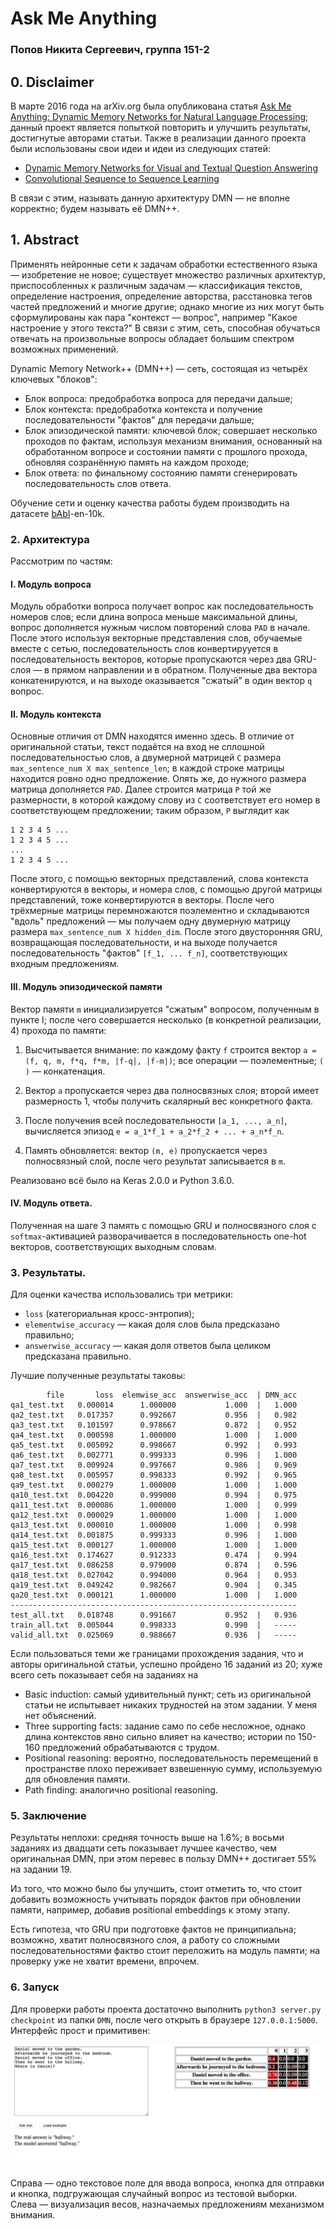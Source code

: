 # Ask Me Anything
### Попов Никита Сергеевич, группа 151-2

## 0. Disclaimer

  В марте 2016 года на arXiv.org была опубликована статья [Ask Me Anything: Dynamic Memory Networks for
  Natural Language Processing](https://arxiv.org/pdf/1506.07285.pdf); данный проект является попыткой
  повторить и улучшить результаты, достигнутые авторами статьи. Также в реализации данного проекта были
  использованы свои идеи и идеи из следующих статей:

  - [Dynamic Memory Networks for Visual and Textual Question Answering](https://arxiv.org/pdf/1603.01417.pdf)
  - [Convolutional Sequence to Sequence Learning](https://s3.amazonaws.com/fairseq/papers/convolutional-sequence-to-sequence-learning.pdf)

  В связи с этим, называть данную архитектуру DMN — не вполне корректно; будем называть её DMN++.

## 1. Abstract

  Применять нейронные сети к задачам обработки естественного языка — изобретение не новое; существует
  множество различных архитектур, приспособленных к различным задачам — классификация текстов, определение
  настроения, определение авторства, расстановка тегов частей предложений и многие другие; однако многие из
  них могут быть сформулированы как пара "контекст — вопрос", например "Какое настроение у этого текста?" В
  связи с этим, сеть, способная обучаться отвечать на произвольные вопросы обладает большим спектром
  возможных применений.

  Dynamic Memory Network++ (DMN++) — сеть, состоящая из четырёх ключевых "блоков":

  - Блок вопроса: предобработка вопроса для передачи дальше;
  - Блок контекста: предобработка контекста и получение последовательности "фактов" для передачи дальше;
  - Блок эпизодической памяти: ключевой блок; совершает несколько проходов по фактам, используя механизм
    внимания, основанный на обработанном вопросе и состоянии памяти с прошлого прохода, обновляя созранённую
    память на каждом проходе;
  - Блок ответа: по финальному состоянию памяти сгенерировать последовательность слов ответа.

  Обучение сети и оценку качества работы будем производить на датасете
  [bAbI](https://research.fb.com/downloads/babi/)-en-10k.

### 2. Архитектура

  Рассмотрим по частям:

  #### I. Модуль вопроса

  Модуль обработки вопроса получает вопрос как последовательность номеров слов; если длина вопроса меньше
  максимальной длины, вопрос дополняется нужным числом повторений слова `PAD` в начале. После этого используя
  векторные представления слов, обучаемые вместе с сетью, последовательность слов конвертирууется в
  последовательность векторов, которые пропускаются через два GRU-слоя — в прямом направлении и в обратном.
  Полученные два вектора конкатенируются, и на выходе оказывается "сжатый" в один вектор `q` вопрос.

  #### II. Модуль контекста

  Основные отличия от DMN находятся именно здесь. В отличие от оригинальной статьи, текст подаётся на вход не
  сплошной последовательностью слов, а двумерной матрицей `C` размера `max_sentence_num X max_sentence_len`;
  в каждой строке матрицы находится ровно одно предложение. Опять же, до нужного размера матрица дополняется
  `PAD`.  Далее строится матрица `P` той же размерности, в которой каждому слову из `C` соответствует его
  номер в соответствующем предложении; таким образом, `P` выглядит как

    1 2 3 4 5 ...
    1 2 3 4 5 ...
    ...
    1 2 3 4 5 ...

  После этого, с помощью векторных представлений, слова контекста конвертируются в векторы, и номера слов, с
  помощью другой матрицы представлений, тоже конвертируются в векторы. После чего трёхмерные матрицы
  перемножаются поэлементно и складываются "вдоль" предложений — мы получаем одну двумерную матрицу размера
  `max_sentence_num X hidden_dim`. После этого двусторонняя GRU, возвращающая последовательности, и на выходе
  получается последовательность "фактов" `[f_1, ... f_n]`, соответствующих входным предложениям.

  #### III. Модуль эпизодической памяти

  Вектор памяти `m` инициализируется "сжатым" вопросом, полученным в пункте I; после чего совершается
  несколько (в конкретной реализации, 4) прохода по памяти:

  1. Высчитывается внимание: по каждому факту `f` строится вектор `a = (f, q, m, f*q, f*m, |f-q|, |f-m|)`; все
     операции — поэлементные; `( )` — конкатенация.

  2. Вектор `a` пропускается через два полносвязных слоя; второй имеет размерность 1, чтобы получить
     скалярный вес конкретного факта.

  3. После получения всей последовательности `[a_1, ..., a_n]`, вычисляется эпизод
     `e = a_1*f_1 + a_2*f_2 + ... + a_n*f_n`.

  4. Память обновляется: вектор `(m, e)` пропускается через полносвязный слой, после чего результат
     записывается в `m`.

  Реализовано всё было на Keras 2.0.0 и Python 3.6.0.

  #### IV. Модуль ответа.

  Полученная на шаге 3 память с помощью GRU и полносвязного слоя с `softmax`-активацией разворачивается в
  последовательность one-hot векторов, соответствующих выходным словам.


### 3. Результаты.

  Для оценки качества использовались три метрики:
  - `loss` (категориальная кросс-энтропия);
  - `elementwise_accuracy` — какая доля слов была предсказано правильно;
  - `answerwise_accuracy` — какая доля ответов была целиком предсказана правильно.

  Лучшие полученные результаты таковы:

            file       loss  elemwise_acc  answerwise_acc  | DMN_acc
    qa1_test.txt   0.000014      1.000000           1.000  |   1.000
    qa2_test.txt   0.017357      0.992667           0.956  |   0.982
    qa3_test.txt   0.101597      0.978667           0.872  |   0.952
    qa4_test.txt   0.000598      1.000000           1.000  |   1.000
    qa5_test.txt   0.005092      0.998667           0.992  |   0.993
    qa6_test.txt   0.002771      0.999333           0.996  |   1.000
    qa7_test.txt   0.009924      0.997667           0.986  |   0.969
    qa8_test.txt   0.005957      0.998333           0.992  |   0.965
    qa9_test.txt   0.000279      1.000000           1.000  |   1.000
    qa10_test.txt  0.004220      0.999000           0.994  |   0.975
    qa11_test.txt  0.000086      1.000000           1.000  |   0.999
    qa12_test.txt  0.000029      1.000000           1.000  |   1.000
    qa13_test.txt  0.000010      1.000000           1.000  |   0.998
    qa14_test.txt  0.001875      0.999333           0.996  |   1.000
    qa15_test.txt  0.000127      1.000000           1.000  |   1.000
    qa16_test.txt  0.174627      0.912333           0.474  |   0.994
    qa17_test.txt  0.086258      0.979000           0.874  |   0.596
    qa18_test.txt  0.027042      0.994000           0.964  |   0.953
    qa19_test.txt  0.049242      0.982667           0.904  |   0.345
    qa20_test.txt  0.000121      1.000000           1.000  |   1.000
    ----------------------------------------------------------------
    test_all.txt   0.018748      0.991667           0.952  |   0.936
    train_all.txt  0.005044      0.998333           0.990  |   -----
    valid_all.txt  0.025069      0.988667           0.936  |   -----


  Если пользоваться теми же границами прохождения задания, что и авторы оригинальной статьи, успешно пройдено
  16 заданий из 20; хуже всего сеть показывает себя на заданиях на

  - Basic induction: самый удивительный пункт; сеть из оригинальной статьи не испытывает никаких трудностей
    на этом задании. У меня нет объяснений.
  - Three supporting facts: задание само по себе несложное, однако длина контекстов явно сильно влияет на
    качество; истории по 150-160 предложений обрабатываются с трудом.
  - Positional reasoning: вероятно, последовательность перемещений в пространстве плохо переживает взвешенную
    сумму, используемую для обновления памяти.
  - Path finding: аналогично positional reasoning.

### 5. Заключение

  Результаты неплохи: средняя точность выше на 1.6%; в восьми заданиях из двадцати сеть показывает лучшее
  качество, чем оригинальная DMN, при этом перевес в пользу DMN++ достигает 55% на задании 19.

  Из того, что можно было бы улучшить, стоит отметить то, что стоит добавить возможность учитывать порядок
  фактов при обновлении памяти, например, добавив positional embeddings к этому этапу.

  Есть гипотеза, что GRU при подготовке фактов не принципиальна; возможно, хватит полносвязного слоя, а
  работу со сложными последовательностями фактво стоит переложить на модуль памяти; на проверку уже не хватит
  времени, впрочем.


### 6. Запуск

  Для проверки работы проекта достаточно выполнить `python3 server.py checkpoint` из папки `DMN`, после чего
  открыть в браузере `127.0.0.1:5000`. Интерфейс прост и примитивен:

  ![Интерфейс](https://raw.githubusercontent.com/Akiiino/Ask-Me-Anything/master/interface.png)

  Справа — одно текстовое поле для ввода вопроса, кнопка для отправки и кнопка, подгружающая случайный вопрос из
  тестовой выборки. Слева — визуализация весов, назначаемых предложениям механизмом внимания.
